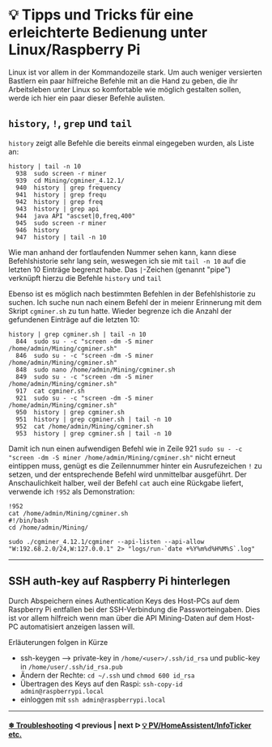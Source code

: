 # 💡 Tipps und Tricks für eine erleichterte Bedienung unter Linux/Raspberry Pi

Linux ist vor allem in der Kommandozeile stark. Um auch weniger versierten Bastlern ein paar hilfreiche Befehle mit an die Hand zu geben, die ihr Arbeitsleben unter Linux so komfortable wie möglich gestalten sollen, werde ich hier ein paar dieser Befehle aulisten.

## `history`, `!`, `grep` und `tail`

`history` zeigt alle Befehle die bereits einmal eingegeben wurden, als Liste an:

```console
history | tail -n 10
  938  sudo screen -r miner
  939  cd Mining/cgminer_4.12.1/
  940  history | grep frequency
  941  history | grep frequ
  942  history | grep freq
  943  history | grep api
  944  java API "ascset|0,freq,400"
  945  sudo screen -r miner
  946  history
  947  history | tail -n 10
```

Wie man anhand der fortlaufenden Nummer sehen kann, kann diese Befehlshistorie sehr lang sein, weswegen ich sie mit `tail -n 10` auf die letzten 10 Einträge begrenzt habe. Das `|`-Zeichen (genannt "pipe") verknüpft hierzu die Befehle `history` und `tail`

Ebenso ist es möglich nach bestimmten Befehlen in der Befehlshistorie zu suchen. Ich suche nun nach einem Befehl der in meienr Erinnerung mit dem Skript `cgminer.sh` zu tun hatte. Wieder begrenze ich die Anzahl der gefundenen Einträge auf die letzten 10:

```console
history | grep cgminer.sh | tail -n 10
  844  sudo su - -c "screen -dm -S miner /home/admin/Mining/cgminer.sh"
  846  sudo su - -c "screen -dm -S miner /home/admin/Mining/cgminer.sh"
  848  sudo nano /home/admin/Mining/cgminer.sh
  849  sudo su - -c "screen -dm -S miner /home/admin/Mining/cgminer.sh"
  917  cat cgminer.sh
  921  sudo su - -c "screen -dm -S miner /home/admin/Mining/cgminer.sh"
  950  history | grep cgminer.sh
  951  history | grep cgminer.sh | tail -n 10
  952  cat /home/admin/Mining/cgminer.sh
  953  history | grep cgminer.sh | tail -n 10
```

Damit ich nun einen aufwendigen Befehl wie in Zeile 921 `sudo su - -c "screen -dm -S miner /home/admin/Mining/cgminer.sh"` nicht erneut eintippen muss, genügt es die Zeilennummer hinter ein Ausrufezeichen `!` zu setzen, und der entsprechende Befehl wird unmittelbar ausgeführt. Der Anschaulichkeit halber, weil der Befehl `cat` auch eine Rückgabe liefert, verwende ich `!952` als Demonstration:

```console
!952
cat /home/admin/Mining/cgminer.sh
#!/bin/bash
cd /home/admin/Mining/

sudo ./cgminer_4.12.1/cgminer --api-listen --api-allow "W:192.68.2.0/24,W:127.0.0.1" 2> "logs/run-`date +%Y%m%d%H%M%S`.log"
```

---

## SSH auth-key auf Raspberry Pi hinterlegen

Durch Abspeichern eines Authentication Keys des Host-PCs auf dem Raspberry Pi entfallen bei der SSH-Verbindung die Passworteingaben. Dies ist vor allem hilfreich wenn man über die API Mining-Daten auf dem Host-PC automatisiert anzeigen lassen will.

Erläuterungen folgen in Kürze
- ssh-keygen --> private-key in `/home/<user>/.ssh/id_rsa` und public-key in `/home/user/.ssh/id_rsa.pub`
- Ändern der Rechte: `cd ~/.ssh` und `chmod 600 id_rsa`
- Übertragen des Keys auf den Raspi: `ssh-copy-id admin@raspberrypi.local`
- einloggen mit `ssh admin@raspberrypi.local`

---

#### [❄ Troubleshooting](/troubleshooting.md)  ᐊ  previous | next  ᐅ  [💡 PV/HomeAssistent/InfoTicker etc.](additional-links.md)
